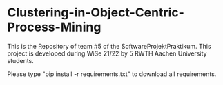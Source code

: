 # Clustering-in-Object-Centric-Process-Mining
This is the Repository of team #5 of the SoftwareProjektPraktikum. 
This project is developed during WiSe 21/22 by 5 RWTH Aachen University students.

Please type "pip install -r requirements.txt" to download all requirements.
